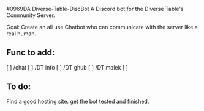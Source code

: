 #0969DA Diverse-Table-DiscBot
A Discord bot for the Diverse Table's Community Server. 

Goal: Create an all use Chatbot who can communicate with the server like a real human. 

## Func to add: 
 [ ]  /chat
 [ ] /DT info
 [ ] /DT ghub
 [ ]   /DT malek
 [ ]
  
## To do: 
  Find a good hosting site. 
  get the bot tested and finished. 
